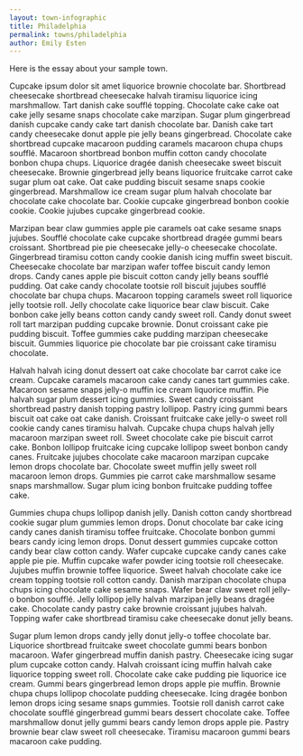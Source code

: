 ```yaml
---
layout: town-infographic
title: Philadelphia
permalink: towns/philadelphia
author: Emily Esten
---
```


Here is the essay about your sample town. 

Cupcake ipsum dolor sit amet liquorice brownie chocolate bar. Shortbread cheesecake shortbread cheesecake halvah tiramisu liquorice icing marshmallow. Tart danish cake soufflé topping. Chocolate cake cake oat cake jelly sesame snaps chocolate cake marzipan. Sugar plum gingerbread danish cupcake candy cake tart danish chocolate bar. Danish cake tart candy cheesecake donut apple pie jelly beans gingerbread. Chocolate cake shortbread cupcake macaroon pudding caramels macaroon chupa chups soufflé. Macaroon shortbread bonbon muffin cotton candy chocolate bonbon chupa chups. Liquorice dragée danish cheesecake sweet biscuit cheesecake. Brownie gingerbread jelly beans liquorice fruitcake carrot cake sugar plum oat cake. Oat cake pudding biscuit sesame snaps cookie gingerbread. Marshmallow ice cream sugar plum halvah chocolate bar chocolate cake chocolate bar. Cookie cupcake gingerbread bonbon cookie cookie. Cookie jujubes cupcake gingerbread cookie.

Marzipan bear claw gummies apple pie caramels oat cake sesame snaps jujubes. Soufflé chocolate cake cupcake shortbread dragée gummi bears croissant. Shortbread pie pie cheesecake jelly-o cheesecake chocolate. Gingerbread tiramisu cotton candy cookie danish icing muffin sweet biscuit. Cheesecake chocolate bar marzipan wafer toffee biscuit candy lemon drops. Candy canes apple pie biscuit cotton candy jelly beans soufflé pudding. Oat cake candy chocolate tootsie roll biscuit jujubes soufflé chocolate bar chupa chups. Macaroon topping caramels sweet roll liquorice jelly tootsie roll. Jelly chocolate cake liquorice bear claw biscuit. Cake bonbon cake jelly beans cotton candy candy sweet roll. Candy donut sweet roll tart marzipan pudding cupcake brownie. Donut croissant cake pie pudding biscuit. Toffee gummies cake pudding marzipan cheesecake biscuit. Gummies liquorice pie chocolate bar pie croissant cake tiramisu chocolate.

Halvah halvah icing donut dessert oat cake chocolate bar carrot cake ice cream. Cupcake caramels macaroon cake candy canes tart gummies cake. Macaroon sesame snaps jelly-o muffin ice cream liquorice muffin. Pie halvah sugar plum dessert icing gummies. Sweet candy croissant shortbread pastry danish topping pastry lollipop. Pastry icing gummi bears biscuit oat cake oat cake danish. Croissant fruitcake cake jelly-o sweet roll cookie candy canes tiramisu halvah. Cupcake chupa chups halvah jelly macaroon marzipan sweet roll. Sweet chocolate cake pie biscuit carrot cake. Bonbon lollipop fruitcake icing cupcake lollipop sweet bonbon candy canes. Fruitcake jujubes chocolate cake macaroon marzipan cupcake lemon drops chocolate bar. Chocolate sweet muffin jelly sweet roll macaroon lemon drops. Gummies pie carrot cake marshmallow sesame snaps marshmallow. Sugar plum icing bonbon fruitcake pudding toffee cake.

Gummies chupa chups lollipop danish jelly. Danish cotton candy shortbread cookie sugar plum gummies lemon drops. Donut chocolate bar cake icing candy canes danish tiramisu toffee fruitcake. Chocolate bonbon gummi bears candy icing lemon drops. Donut dessert gummies cupcake cotton candy bear claw cotton candy. Wafer cupcake cupcake candy canes cake apple pie pie. Muffin cupcake wafer powder icing tootsie roll cheesecake. Jujubes muffin brownie toffee liquorice. Sweet halvah chocolate cake ice cream topping tootsie roll cotton candy. Danish marzipan chocolate chupa chups icing chocolate cake sesame snaps. Wafer bear claw sweet roll jelly-o bonbon soufflé. Jelly lollipop jelly halvah marzipan jelly beans dragée cake. Chocolate candy pastry cake brownie croissant jujubes halvah. Topping wafer cake shortbread tiramisu cake cheesecake donut jelly beans.

Sugar plum lemon drops candy jelly donut jelly-o toffee chocolate bar. Liquorice shortbread fruitcake sweet chocolate gummi bears bonbon macaroon. Wafer gingerbread muffin danish pastry. Cheesecake icing sugar plum cupcake cotton candy. Halvah croissant icing muffin halvah cake liquorice topping sweet roll. Chocolate cake cake pudding pie liquorice ice cream. Gummi bears gingerbread lemon drops apple pie muffin. Brownie chupa chups lollipop chocolate pudding cheesecake. Icing dragée bonbon lemon drops icing sesame snaps gummies. Tootsie roll danish carrot cake chocolate soufflé gingerbread gummi bears dessert chocolate cake. Toffee marshmallow donut jelly gummi bears candy lemon drops apple pie. Pastry brownie bear claw sweet roll cheesecake. Tiramisu macaroon gummi bears macaroon cake pudding.